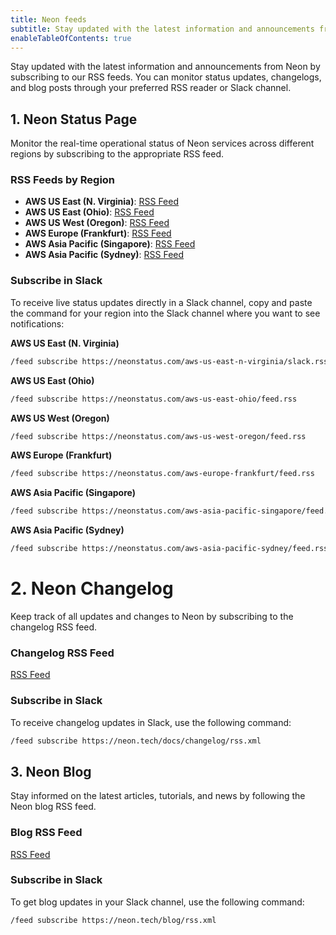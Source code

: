 ```yaml
---
title: Neon feeds
subtitle: Stay updated with the latest information and announcements from Neon
enableTableOfContents: true
---
```


Stay updated with the latest information and announcements from Neon by subscribing to our RSS feeds. You can monitor status updates, changelogs, and blog posts through your preferred RSS reader or Slack channel.

## 1. Neon Status Page

Monitor the real-time operational status of Neon services across different regions by subscribing to the appropriate RSS feed. 

### RSS Feeds by Region

- **AWS US East (N. Virginia)**: [RSS Feed](https://neonstatus.com/aws-us-east-n-virginia/slack.rss)
- **AWS US East (Ohio)**: [RSS Feed](https://neonstatus.com/aws-us-east-ohio/feed.rss)
- **AWS US West (Oregon)**: [RSS Feed](https://neonstatus.com/aws-us-west-oregon/feed.rss)
- **AWS Europe (Frankfurt)**: [RSS Feed](https://neonstatus.com/aws-europe-frankfurt/feed.rss)
- **AWS Asia Pacific (Singapore)**: [RSS Feed](https://neonstatus.com/aws-asia-pacific-singapore/feed.rss)
- **AWS Asia Pacific (Sydney)**: [RSS Feed](https://neonstatus.com/aws-asia-pacific-sydney/feed.rss)

### Subscribe in Slack

To receive live status updates directly in a Slack channel, copy and paste the command for your region into the Slack channel where you want to see notifications:

**AWS US East (N. Virginia)**

```bash
/feed subscribe https://neonstatus.com/aws-us-east-n-virginia/slack.rss
```

**AWS US East (Ohio)**

```bash
/feed subscribe https://neonstatus.com/aws-us-east-ohio/feed.rss
```

**AWS US West (Oregon)**

```bash
/feed subscribe https://neonstatus.com/aws-us-west-oregon/feed.rss
```

**AWS Europe (Frankfurt)**

```bash
/feed subscribe https://neonstatus.com/aws-europe-frankfurt/feed.rss
```

**AWS Asia Pacific (Singapore)**

```bash
/feed subscribe https://neonstatus.com/aws-asia-pacific-singapore/feed.rss
```

**AWS Asia Pacific (Sydney)**

```bash
/feed subscribe https://neonstatus.com/aws-asia-pacific-sydney/feed.rss
```

# 2. Neon Changelog

Keep track of all updates and changes to Neon by subscribing to the changelog RSS feed.

### Changelog RSS Feed

[RSS Feed](https://neon.tech/docs/changelog/rss.xml)

### Subscribe in Slack

To receive changelog updates in Slack, use the following command:

```bash
/feed subscribe https://neon.tech/docs/changelog/rss.xml
```

## 3. Neon Blog

Stay informed on the latest articles, tutorials, and news by following the Neon blog RSS feed.

### Blog RSS Feed

[RSS Feed](https://neon.tech/blog/rss.xml)

### Subscribe in Slack

To get blog updates in your Slack channel, use the following command:

```bash
/feed subscribe https://neon.tech/blog/rss.xml
```